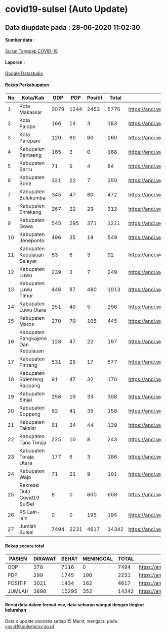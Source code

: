 
# covid19-sulsel (Auto Update)

## Data diupdate pada : 28-06-2020 11:02:30

#### Sumber data :
[Sulsel Tanggap COVID-19](https://covid19.sulselprov.go.id)

#### Laporan :
[Google Datastudio](https://datastudio.google.com/s/jythWGc1j4w)

#### Rekap Perkabupaten 
|No|Kota/Kab|ODP|PDP|Positif|Total|Link|
| --- | --- | --- | --- | --- | --- | --- |
|1|Kota Makassar|2079|1244|2453|5776|https://anci.web.id/cor/kota_makassar|
|2|Kota Palopo|166|14|3|183|https://anci.web.id/cor/kota_palopo|
|3|Kota Parepare|120|80|60|260|https://anci.web.id/cor/kota_parepare|
|4|Kabupaten Bantaeng|165|3|0|168|https://anci.web.id/cor/kabupaten_bantaeng|
|5|Kabupaten Barru|71|9|4|84|https://anci.web.id/cor/kabupaten_barru|
|6|Kabupaten Bone|321|22|7|350|https://anci.web.id/cor/kabupaten_bone|
|7|Kabupaten Bulukumba|345|47|80|472|https://anci.web.id/cor/kabupaten_bulukumba|
|8|Kabupaten Enrekang|267|22|23|312|https://anci.web.id/cor/kabupaten_enrekang|
|9|Kabupaten Gowa|545|295|371|1211|https://anci.web.id/cor/kabupaten_gowa|
|10|Kabupaten Jeneponto|496|35|18|549|https://anci.web.id/cor/kabupaten_jeneponto|
|11|Kabupaten Kepulauan Selayar|83|6|3|92|https://anci.web.id/cor/kabupaten_kepulauan_selayar|
|12|Kabupaten Luwu|239|3|7|249|https://anci.web.id/cor/kabupaten_luwu|
|13|Kabupaten Luwu Timur|446|87|480|1013|https://anci.web.id/cor/kabupaten_luwu_timur|
|14|Kabupaten Luwu Utara|251|40|5|296|https://anci.web.id/cor/kabupaten_luwu_utara|
|15|Kabupaten Maros|270|70|105|445|https://anci.web.id/cor/kabupaten_maros|
|16|Kabupaten Pangkajene Dan Kepulauan|128|47|22|197|https://anci.web.id/cor/kabupaten_pangkajene_dan_kepulauan|
|17|Kabupaten Pinrang|531|29|17|577|https://anci.web.id/cor/kabupaten_pinrang|
|18|Kabupaten Sidenreng Rappang|91|47|32|170|https://anci.web.id/cor/kabupaten_sidenreng_rappang|
|19|Kabupaten Sinjai|256|19|33|308|https://anci.web.id/cor/kabupaten_sinjai|
|20|Kabupaten Soppeng|82|41|35|158|https://anci.web.id/cor/kabupaten_soppeng|
|21|Kabupaten Takalar|61|34|44|139|https://anci.web.id/cor/kabupaten_takalar|
|22|Kabupaten Tana Toraja|225|10|8|243|https://anci.web.id/cor/kabupaten_tana_toraja|
|23|Kabupaten Toraja Utara|177|6|3|186|https://anci.web.id/cor/kabupaten_toraja_utara|
|24|Kabupaten Wajo|71|21|9|101|https://anci.web.id/cor/kabupaten_wajo|
|25|Rekreasi Duta Covid19 SulSel|8|0|600|608|https://anci.web.id/cor/rekreasi_duta_covid19_sulsel|
|26|RS Lain-lain|0|0|195|195|https://anci.web.id/cor/rs_lain-lain|
|27|Jumlah Sulsel|7494|2231|4617|14342|https://anci.web.id/cor/jumlah_sulsel|

#### Rekap secara total

| PASIEN | DIRAWAT | SEHAT | MENINGGAL | TOTAL | LINK |
| ---- | -------- | ---- | ---- |  ---- | ---- |
| ODP | 378 | 7116 | 0 | 7494 | https://anci.web.id/cor/odp_detail.html |
| PDP | 299 | 1745 | 190 | 2231 | https://anci.web.id/cor/pdp_detail.html |
| POSITIF | 3021 | 1434 | 162 | 4617 | https://anci.web.id/cor/positif_detail.html |
| JUMLAH | 3698 | 10295 | 352 | 14342 | https://anci.web.id/cor/jumlah_sulsel/ |

 
#### Berisi data dalam format csv, data sebaran sampai dengan tingkat kelurahan

Data diupdate otomatis setiap 15 Menit, mengacu pada [covid19.sulselprov.go.id](https://covid19.sulselprov.go.id)

